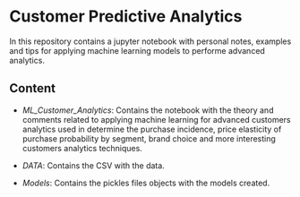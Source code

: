 # Customer Predictive Analytics

In this repository contains a jupyter notebook with personal notes, examples and tips for applying machine learning models to performe advanced analytics.

## Content

- *ML_Customer_Analytics*: Contains the notebook with the theory and comments related to applying machine learning for advanced customers analytics used in determine the purchase incidence, price elasticity of purchase probability by segment, brand choice and more interesting customers analytics techniques.

- *DATA*: Contains the CSV with the data.

- *Models*: Contains the pickles files objects with the models created.
